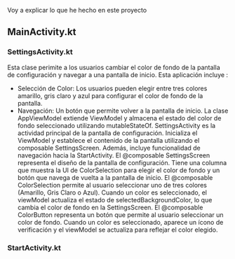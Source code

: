 Voy a explicar lo que he hecho en este proyecto 
## MainActivity.kt
### SettingsActivity.kt
Esta clase perimite a los usuarios cambiar el color de fondo de la pantalla de configuración y navegar a una pantalla de inicio. Esta aplicación incluye :
- Selección de Color: Los usuarios pueden elegir entre tres colores amarillo, gris claro y azul para configurar el color de fondo de la pantalla.
- Navegación: Un botón que permite volver a la pantalla de inicio.
La clase AppViewModel extiende ViewModel y almacena el estado del color de fondo seleccionado utilizando mutableStateOf.
SettingsActivity es la actividad principal de la pantalla de configuración. Inicializa el ViewModel y establece el contenido de la pantalla utilizando el composable SettingsScreen. Además, incluye funcionalidad de navegación hacia la StartActivity.
El @composable SettingsScreen representa el diseño de la pantalla de configuración. Tiene una columna que muestra la UI de ColorSelection para elegir el color de fondo y un botón que navega de vuelta a la pantalla de inicio.
El @composable ColorSelection permite al usuario seleccionar uno de tres colores (Amarillo, Gris Claro o Azul). Cuando un color es seleccionado, el viewModel actualiza el estado de selectedBackgroundColor, lo que cambia el color de fondo en la SettingsScreen.
El @composable ColorButton representa un botón que permite al usuario seleccionar un color de fondo. Cuando un color es seleccionado, aparece un ícono de verificación y el viewModel se actualiza para reflejar el color elegido.
### StartActivity.kt
